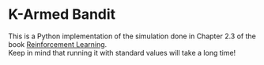 # K-Armed Bandit
This is a Python implementation of the simulation done in Chapter 2.3 of the book [Reinforcement Learning](http://incompleteideas.net/book/RLbook2020.pdf).  
Keep in mind that running it with standard values will take a long time!
